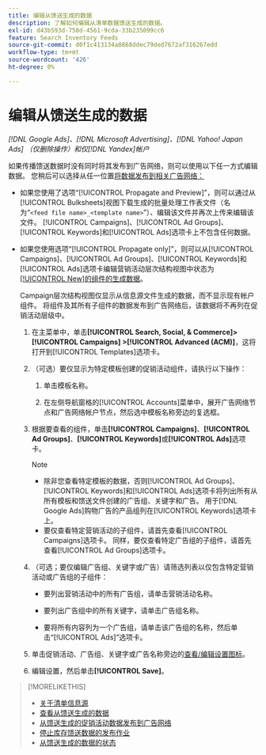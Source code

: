 ```yaml
---
title: 编辑从馈送生成的数据
description: 了解如何编辑从清单数据馈送生成的数据。
exl-id: d43b593d-758d-4561-9cda-33b235099cc6
feature: Search Inventory Feeds
source-git-commit: d0f1c413134a0868ddec79ded7672af316267edd
workflow-type: tm+mt
source-wordcount: '426'
ht-degree: 0%

---
```


# 编辑从馈送生成的数据

*[!DNL Google Ads]、[!DNL Microsoft Advertising]、[!DNL Yahoo! Japan Ads] （仅删除操作）和仅[!DNL Yandex]帐户*

如果传播馈送数据时没有同时将其发布到广告网络，则可以使用以下任一方式编辑数据。 您稍后可以选择从任一位置[将数据发布到相关广告网络：](propagated-data-post.md)

* 如果您使用了选项“[!UICONTROL Propagate and Preview]”，则可以通过从[!UICONTROL Bulksheets]视图下载生成的批量处理工作表文件（名为“`<feed file name>_<template name>`”）、编辑该文件并再次上传来编辑该文件。 [!UICONTROL Campaigns]、[!UICONTROL Ad Groups]、[!UICONTROL Keywords]和[!UICONTROL Ads]选项卡上不包含任何数据。

* 如果您使用选项“[!UICONTROL Propagate only]”，则可以从[!UICONTROL Campaigns]、[!UICONTROL Ad Groups]、[!UICONTROL Keywords]和[!UICONTROL Ads]选项卡编辑营销活动层次结构视图中状态为[[!UICONTROL New]的组件的生成数据](propagated-data-status.md)。

  Campaign层次结构视图仅显示从信息源文件生成的数据，而不显示现有帐户组件。 将组件及其所有子组件的数据发布到广告网络后，该数据将不再列在促销活动层级中。

   1. 在主菜单中，单击&#x200B;**[!UICONTROL Search, Social, & Commerce]> [!UICONTROL Campaigns] >[!UICONTROL Advanced (ACM)]**，这将打开到[!UICONTROL Templates]选项卡。

   1. （可选）要仅显示为特定模板创建的促销活动组件，请执行以下操作：

      1. 单击模板名称。

      1. 在左侧导航窗格的[!UICONTROL Accounts]菜单中，展开广告网络节点和广告网络帐户节点，然后选中模板名称旁边的复选框。

   1. 根据要查看的组件，单击&#x200B;**[!UICONTROL Campaigns]**、**[!UICONTROL Ad Groups]**、**[!UICONTROL Keywords]**&#x200B;或&#x200B;**[!UICONTROL Ads]**&#x200B;选项卡。

      >[!NOTE]
      >
      >* 除非您查看特定模板的数据，否则[!UICONTROL Ad Groups]、[!UICONTROL Keywords]和[!UICONTROL Ads]选项卡将列出所有从所有模板和馈送文件创建的广告组、关键字和广告。 用于[!DNL Google Ads]购物广告的产品组列在[!UICONTROL Keywords]选项卡上。
      >* 要仅查看特定营销活动的子组件，请首先查看[!UICONTROL Campaigns]选项卡。 同样，要仅查看特定广告组的子组件，请首先查看[!UICONTROL Ad Groups]选项卡。

   1. （可选；要仅编辑广告组、关键字或广告）请筛选列表以仅包含特定营销活动或广告组的子组件：

      * 要列出营销活动中的所有广告组，请单击营销活动名称。

      * 要列出广告组中的所有关键字，请单击广告组名称。

      * 要将所有内容列为一个广告组，请单击该广告组的名称，然后单击“[!UICONTROL Ads]”选项卡。

   1. 单击促销活动、广告组、关键字或广告名称旁边的[查看/编辑设置图标](/help/search-social-commerce/assets/settings.png "查看/编辑设置图标")。

   1. 编辑设置，然后单击&#x200B;**[!UICONTROL Save]**。

>[!MORELIKETHIS]
>
>* [关于清单信息源](inventory-feeds-about.md)
>* [查看从馈送生成的数据](propagated-data-view.md)
>* [从馈送生成的促销活动数据发布到广告网络](propagated-data-post.md)
>* [停止库存馈送数据的发布作业](stop-job.md)
>* [从馈送生成的数据的状态](propagated-data-status.md)
